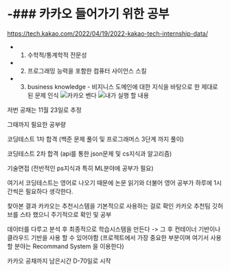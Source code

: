 # -### 카카오 들어가기 위한 공부

https://tech.kakao.com/2022/04/19/2022-kakao-tech-internship-data/
- 1. 수학적/통계학적 전문성
- 2. 프로그래밍 능력을 포함한 컴퓨터 사이언스 스킬
- 3. business knowledge - 비지니스 도메인에 대한 지식을 바탕으로 한 제대로 된 문제 인식
![카카오 벤다](https://user-images.githubusercontent.com/94780831/188428697-54d17f0c-bf52-4c7e-9e84-8e675910861a.PNG)
![내가 실행 할 내용](https://user-images.githubusercontent.com/94780831/188428703-9f497b23-4cb9-4ef0-b043-4d8100414ee3.PNG)

저번 공채는 11월 23일로 추정

그때까지 필요한 공부량

코딩테스트 1차 합격 (백준 문제 풀이 및 프로그래머스 3단계 까지 풀이)


코딩테스트 2차 합격 (api를 통한 json문제 및 cs지식과 알고리즘)


기술면접 (전반적인 ps지식과 특히 ML분야에 공부가 필요)



여기서 코딩테스트는 영어로 나오기 때문에 논문 읽기와 더불어 영어 공부가 하루에 1시간씩은 필요하다 생각한다.

찾아본 결과 카카오는 추천시스템을 기본적으로 사용하는 걸로 확인 카카오 추천팀 깃허브를 스타 했으니 주기적으로 확인 및 공부

데이터를 다루고 분석 후 최종적으로 학습시스템을 만든다 -> 그 후 컨테이너 기반이나 클라우드 기반을 사용 할 수 있어야함
(프로젝트에서 가장 중요한 부분이며 여기서 사용할 분야는 Recommand System 을 이용한다)


카카오 공채까지 남은시간 D-70일로 시작
